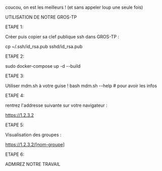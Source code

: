 coucou, on est les meilleurs ! (et sans appeler loup une seule fois)

UTILISATION DE NOTRE GROS-TP



ETAPE 1:

Créer puis copier sa clef publique ssh dans GROS-TP :

cp ~/.ssh/id_rsa.pub sshd/id_rsa.pub



ETAPE 2:

sudo docker-compose up -d --build


ETAPE 3: 

Utiliser mdm.sh à votre guise !
bash mdm.sh --help		  # pour avoir les infos

ETAPE 4:

rentrez l'addresse suivante sur votre navigateur :

https://1.2.3.2

ETAPE 5:

Visualisation des groupes :

https://1.2.3.2/[nom-groupe]

ETAPE 6:

ADMIREZ NOTRE TRAVAIL



